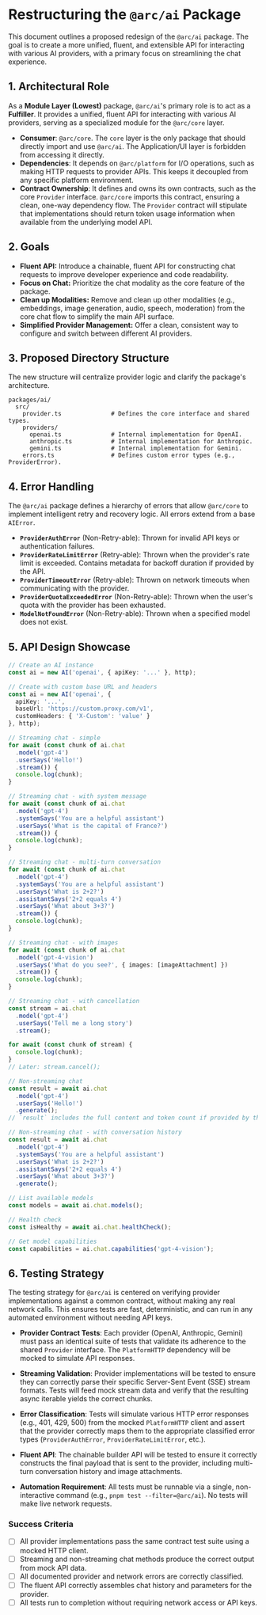 # Restructuring the `@arc/ai` Package

This document outlines a proposed redesign of the `@arc/ai` package. The goal is to create a more unified, fluent, and extensible API for interacting with various AI providers, with a primary focus on streamlining the chat experience.

## 1. Architectural Role

As a **Module Layer (Lowest)** package, `@arc/ai`'s primary role is to act as a **Fulfiller**. It provides a unified, fluent API for interacting with various AI providers, serving as a specialized module for the `@arc/core` layer.

-   **Consumer**: `@arc/core`. The `core` layer is the only package that should directly import and use `@arc/ai`. The Application/UI layer is forbidden from accessing it directly.
-   **Dependencies**: It depends on `@arc/platform` for I/O operations, such as making HTTP requests to provider APIs. This keeps it decoupled from any specific platform environment.
-   **Contract Ownership**: It defines and owns its own contracts, such as the core `Provider` interface. `@arc/core` imports this contract, ensuring a clean, one-way dependency flow. The `Provider` contract will stipulate that implementations should return token usage information when available from the underlying model API.

## 2. Goals

-   **Fluent API:** Introduce a chainable, fluent API for constructing chat requests to improve developer experience and code readability.
-   **Focus on Chat:** Prioritize the chat modality as the core feature of the package.
-   **Clean up Modalities:** Remove and clean up other modalities (e.g., embeddings, image generation, audio, speech, moderation) from the core chat flow to simplify the main API surface.
-   **Simplified Provider Management:** Offer a clean, consistent way to configure and switch between different AI providers.

## 3. Proposed Directory Structure

The new structure will centralize provider logic and clarify the package's architecture.

```
packages/ai/
  src/
    provider.ts              # Defines the core interface and shared types.
    providers/
      openai.ts              # Internal implementation for OpenAI.
      anthropic.ts           # Internal implementation for Anthropic.
      gemini.ts              # Internal implementation for Gemini.
    errors.ts                # Defines custom error types (e.g., ProviderError).
```

## 4. Error Handling

The `@arc/ai` package defines a hierarchy of errors that allow `@arc/core` to implement intelligent retry and recovery logic. All errors extend from a base `AIError`.

-   **`ProviderAuthError`** (Non-Retry-able): Thrown for invalid API keys or authentication failures.
-   **`ProviderRateLimitError`** (Retry-able): Thrown when the provider's rate limit is exceeded. Contains metadata for backoff duration if provided by the API.
-   **`ProviderTimeoutError`** (Retry-able): Thrown on network timeouts when communicating with the provider.
-   **`ProviderQuotaExceededError`** (Non-Retry-able): Thrown when the user's quota with the provider has been exhausted.
-   **`ModelNotFoundError`** (Non-Retry-able): Thrown when a specified model does not exist.

## 5. API Design Showcase

```typescript
// Create an AI instance
const ai = new AI('openai', { apiKey: '...' }, http);
```

```typescript
// Create with custom base URL and headers
const ai = new AI('openai', {
  apiKey: '...',
  baseUrl: 'https://custom.proxy.com/v1',
  customHeaders: { 'X-Custom': 'value' }
}, http);
```

```typescript
// Streaming chat - simple
for await (const chunk of ai.chat
  .model('gpt-4')
  .userSays('Hello!')
  .stream()) {
  console.log(chunk);
}
```

```typescript
// Streaming chat - with system message
for await (const chunk of ai.chat
  .model('gpt-4')
  .systemSays('You are a helpful assistant')
  .userSays('What is the capital of France?')
  .stream()) {
  console.log(chunk);
}
```

```typescript
// Streaming chat - multi-turn conversation
for await (const chunk of ai.chat
  .model('gpt-4')
  .systemSays('You are a helpful assistant')
  .userSays('What is 2+2?')
  .assistantSays('2+2 equals 4')
  .userSays('What about 3+3?')
  .stream()) {
  console.log(chunk);
}
```

```typescript
// Streaming chat - with images
for await (const chunk of ai.chat
  .model('gpt-4-vision')
  .userSays('What do you see?', { images: [imageAttachment] })
  .stream()) {
  console.log(chunk);
}
```

```typescript
// Streaming chat - with cancellation
const stream = ai.chat
  .model('gpt-4')
  .userSays('Tell me a long story')
  .stream();

for await (const chunk of stream) {
  console.log(chunk);
}
// Later: stream.cancel();
```

```typescript
// Non-streaming chat
const result = await ai.chat
  .model('gpt-4')
  .userSays('Hello!')
  .generate();
// `result` includes the full content and token count if provided by the model.
```

```typescript
// Non-streaming chat - with conversation history
const result = await ai.chat
  .model('gpt-4')
  .systemSays('You are a helpful assistant')
  .userSays('What is 2+2?')
  .assistantSays('2+2 equals 4')
  .userSays('What about 3+3?')
  .generate();
```

```typescript
// List available models
const models = await ai.chat.models();
```

```typescript
// Health check
const isHealthy = await ai.chat.healthCheck();
```

```typescript
// Get model capabilities
const capabilities = ai.chat.capabilities('gpt-4-vision');
```

## 6. Testing Strategy

The testing strategy for `@arc/ai` is centered on verifying provider implementations against a common contract, without making any real network calls. This ensures tests are fast, deterministic, and can run in any automated environment without needing API keys.

-   **Provider Contract Tests**: Each provider (OpenAI, Anthropic, Gemini) must pass an identical suite of tests that validate its adherence to the shared `Provider` interface. The `PlatformHTTP` dependency will be mocked to simulate API responses.

-   **Streaming Validation**: Provider implementations will be tested to ensure they can correctly parse their specific Server-Sent Event (SSE) stream formats. Tests will feed mock stream data and verify that the resulting async iterable yields the correct chunks.

-   **Error Classification**: Tests will simulate various HTTP error responses (e.g., 401, 429, 500) from the mocked `PlatformHTTP` client and assert that the provider correctly maps them to the appropriate classified error types (`ProviderAuthError`, `ProviderRateLimitError`, etc.).

-   **Fluent API**: The chainable builder API will be tested to ensure it correctly constructs the final payload that is sent to the provider, including multi-turn conversation history and image attachments.

-   **Automation Requirement**: All tests must be runnable via a single, non-interactive command (e.g., `pnpm test --filter=@arc/ai`). No tests will make live network requests.

### Success Criteria

-   [ ] All provider implementations pass the same contract test suite using a mocked HTTP client.
-   [ ] Streaming and non-streaming chat methods produce the correct output from mock API data.
-   [ ] All documented provider and network errors are correctly classified.
-   [ ] The fluent API correctly assembles chat history and parameters for the provider.
-   [ ] All tests run to completion without requiring network access or API keys.
